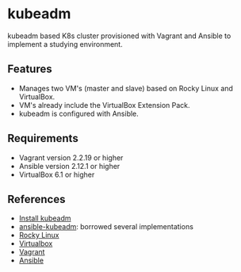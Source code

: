 # kubeadm

kubeadm based K8s cluster provisioned with Vagrant and Ansible to implement
a studying environment.

## Features

- Manages two VM's (master and slave) based on Rocky Linux and VirtualBox.
- VM's already include the VirtualBox Extension Pack.
- kubeadm is configured with Ansible.

## Requirements

- Vagrant version 2.2.19 or higher
- Ansible version 2.12.1 or higher
- VirtualBox 6.1 or higher

## References

- [Install kubeadm](https://kubernetes.io/docs/setup/production-environment/tools/kubeadm/install-kubeadm/)
- [ansible-kubeadm](https://github.com/gaurav-gupta-gtm/ansible-kubeadm): borrowed several implementations
- [Rocky Linux](https://rockylinux.org/)
- [Virtualbox](https://www.virtualbox.org/)
- [Vagrant](https://www.vagrantup.com/)
- [Ansible](https://www.ansible.com/)

